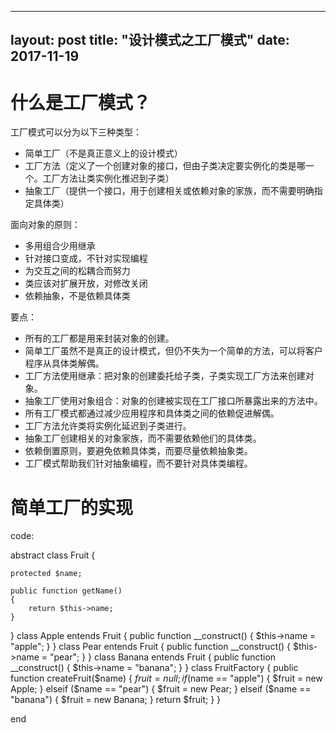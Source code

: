 ----
layout: post
title: "设计模式之工厂模式"
date: 2017-11-19
----

# 什么是工厂模式？ #
工厂模式可以分为以下三种类型：
*   简单工厂（不是真正意义上的设计模式）
*   工厂方法（定义了一个创建对象的接口，但由子类决定要实例化的类是哪一个。工厂方法让类实例化推迟到子类）
*   抽象工厂（提供一个接口，用于创建相关或依赖对象的家族，而不需要明确指定具体类）

面向对象的原则：
*   多用组合少用继承
*   针对接口变成，不针对实现编程
*   为交互之间的松耦合而努力
*   类应该对扩展开放，对修改关闭
*   依赖抽象，不是依赖具体类

要点：
*   所有的工厂都是用来封装对象的创建。
*   简单工厂虽然不是真正的设计模式，但仍不失为一个简单的方法，可以将客户程序从具体类解偶。
*   工厂方法使用继承：把对象的创建委托给子类，子类实现工厂方法来创建对象。
*   抽象工厂使用对象组合：对象的创建被实现在工厂接口所暴露出来的方法中。
*   所有工厂模式都通过减少应用程序和具体类之间的依赖促进解偶。
*   工厂方法允许类将实例化延迟到子类进行。
*   抽象工厂创建相关的对象家族，而不需要依赖他们的具体类。
*   依赖倒置原则，要避免依赖具体类，而要尽量依赖抽象类。
*   工厂模式帮助我们针对抽象编程，而不要针对具体类编程。

# 简单工厂的实现 #
code:

abstract class Fruit
{

    protected $name;

    public function getName()
    {
        return $this->name;
    }
}
class Apple entends Fruit
{
    public function __construct()
    {
        $this->name = "apple";
    }
}
class Pear entends Fruit
{
    public function __construct()
    {
        $this->name = "pear";
    }
}
class Banana entends Fruit
{
    public function __construct()
    {
        $this->name = "banana";
    }
}
class FruitFactory
{
    public function createFruit($name)
    {
        $fruit = null;
        if ($name == "apple") {
            $fruit = new Apple;
        } elseif ($name == "pear") {
            $fruit = new Pear;
        } elseif ($name == "banana") {
            $fruit = new Banana;
        }
        return $fruit;
    }
}

end
